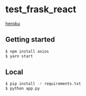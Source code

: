# test_frask_react
[heroku](https://test-flask-and-react.herokuapp.com/)

## Getting started
```bash
$ npm install axios
$ yarn start
```

## Local
```bash
$ pip install -r requirements.txt
$ python app.py
```
